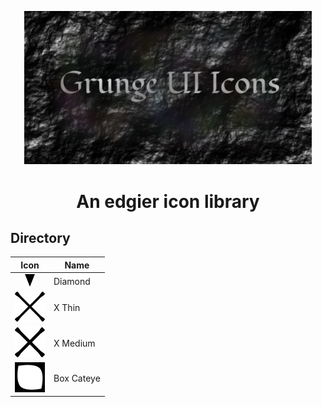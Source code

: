 <p align="center">
  <img width="460"src="https://raw.githubusercontent.com/racingrebel/grunge-ui-icons/master/logo.png">
</p>
<h1 align="center">An edgier icon library</h1>

<h2>Directory</h2>

| Icon          | Name          |
|:-------------:| ------------- |
| ![Diamond Icon](https://raw.githubusercontent.com/racingrebel/grunge-ui-icons/master/icons/diamond.svg?sanitize=true "Diamond") | Diamond |
| ![X Thin Icon](https://raw.githubusercontent.com/racingrebel/grunge-ui-icons/master/icons/x-thin.svg?sanitize=true "X Thin") | X Thin |
| ![X Medium Icon](https://raw.githubusercontent.com/racingrebel/grunge-ui-icons/master/icons/x-medium.svg?sanitize=true "X Medium") | X Medium |
| ![Box Cateye Icon](https://raw.githubusercontent.com/racingrebel/grunge-ui-icons/master/icons/box-cateye.svg?sanitize=true "Box Cateye") | Box Cateye |
